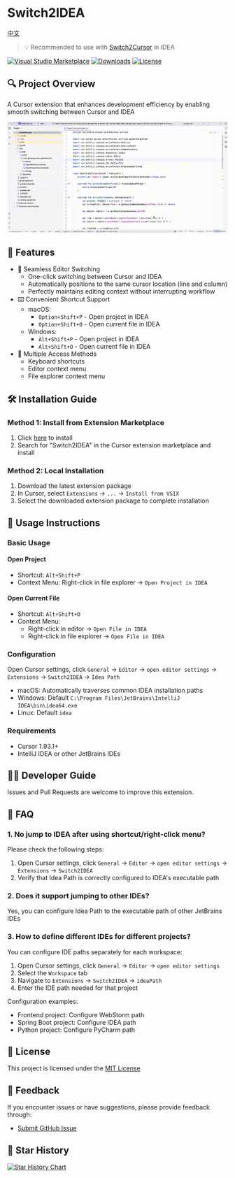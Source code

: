 # Switch2IDEA

[中文](README_zh.md)

> 💡 Recommended to use with [Switch2Cursor](https://github.com/qczone/switch2cursor) in IDEA

[![Visual Studio Marketplace](https://img.shields.io/visual-studio-marketplace/v/qczone.switch2idea?label=VS%20Marketplace&style=for-the-badge&logo=visual-studio-code)](https://marketplace.visualstudio.com/items?itemName=qczone.switch2idea)
[![Downloads](https://img.shields.io/visual-studio-marketplace/d/qczone.switch2idea?style=for-the-badge&logo=visual-studio-code)](https://marketplace.visualstudio.com/items?itemName=qczone.switch2idea)
[![License](https://img.shields.io/badge/license-MIT-blue.svg?style=for-the-badge)](LICENSE)

## 🔍 Project Overview

A Cursor extension that enhances development efficiency by enabling smooth switching between Cursor and IDEA

![Switch2IDEA Demo](images/switch-show.gif)

## 🌟 Features

- 🚀 Seamless Editor Switching
  - One-click switching between Cursor and IDEA
  - Automatically positions to the same cursor location (line and column)
  - Perfectly maintains editing context without interrupting workflow
- ⌨️ Convenient Shortcut Support
  - macOS:
    - `Option+Shift+P` - Open project in IDEA
    - `Option+Shift+O` - Open current file in IDEA
  - Windows:
    - `Alt+Shift+P` - Open project in IDEA
    - `Alt+Shift+O` - Open current file in IDEA
- 🔧 Multiple Access Methods
  - Keyboard shortcuts
  - Editor context menu
  - File explorer context menu

## 🛠️ Installation Guide

### Method 1: Install from Extension Marketplace

1. Click [here](https://marketplace.visualstudio.com/items?itemName=qczone.switch2idea) to install
2. Search for "Switch2IDEA" in the Cursor extension marketplace and install

### Method 2: Local Installation

1. Download the latest extension package
2. In Cursor, select `Extensions` → `...` → `Install from VSIX`
3. Select the downloaded extension package to complete installation

## 🚀 Usage Instructions

### Basic Usage

#### Open Project

- Shortcut: `Alt+Shift+P`
- Context Menu: Right-click in file explorer → `Open Project in IDEA`

#### Open Current File

- Shortcut: `Alt+Shift+O`
- Context Menu:
  - Right-click in editor → `Open File in IDEA`
  - Right-click in file explorer → `Open File in IDEA`

### Configuration

Open Cursor settings, click `General` → `Editor` → `open editor settings` → `Extensions` → `Switch2IDEA` → `Idea Path`

- macOS: Automatically traverses common IDEA installation paths
- Windows: Default `C:\Program Files\JetBrains\IntelliJ IDEA\bin\idea64.exe`
- Linux: Default `idea`

### Requirements

- Cursor 1.93.1+
- IntelliJ IDEA or other JetBrains IDEs

## 🧑‍💻 Developer Guide

Issues and Pull Requests are welcome to improve this extension.

## 🙋 FAQ

### 1. No jump to IDEA after using shortcut/right-click menu?

Please check the following steps:

1. Open Cursor settings, click `General` → `Editor` → `open editor settings` → `Extensions` → `Switch2IDEA`
2. Verify that Idea Path is correctly configured to IDEA's executable path

### 2. Does it support jumping to other IDEs?

Yes, you can configure Idea Path to the executable path of other JetBrains IDEs

### 3. How to define different IDEs for different projects?

You can configure IDE paths separately for each workspace:

1. Open Cursor settings, click `General` → `Editor` → `open editor settings`
2. Select the `Workspace` tab
3. Navigate to `Extensions` → `Switch2IDEA` → `ideaPath`
4. Enter the IDE path needed for that project

Configuration examples:

- Frontend project: Configure WebStorm path
- Spring Boot project: Configure IDEA path
- Python project: Configure PyCharm path

## 📄 License

This project is licensed under the [MIT License](LICENSE)

## 📮 Feedback

If you encounter issues or have suggestions, please provide feedback through:

- [Submit GitHub Issue](https://github.com/qczone/switch2idea/issues) 

## 🌟 Star History

[![Star History Chart](https://api.star-history.com/svg?repos=qczone/switch2idea&type=Date)](https://star-history.com/#qczone/switch2idea&Date)
